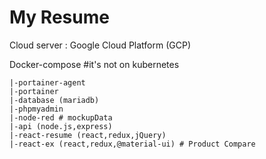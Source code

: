 # My Resume
Cloud server : Google Cloud Platform (GCP)

Docker-compose #it's not on kubernetes

    |-portainer-agent
    |-portainer
    |-database (mariadb)
    |-phpmyadmin 
    |-node-red # mockupData
    |-api (node.js,express)
    |-react-resume (react,redux,jQuery)
    |-react-ex (react,redux,@material-ui) # Product Compare
